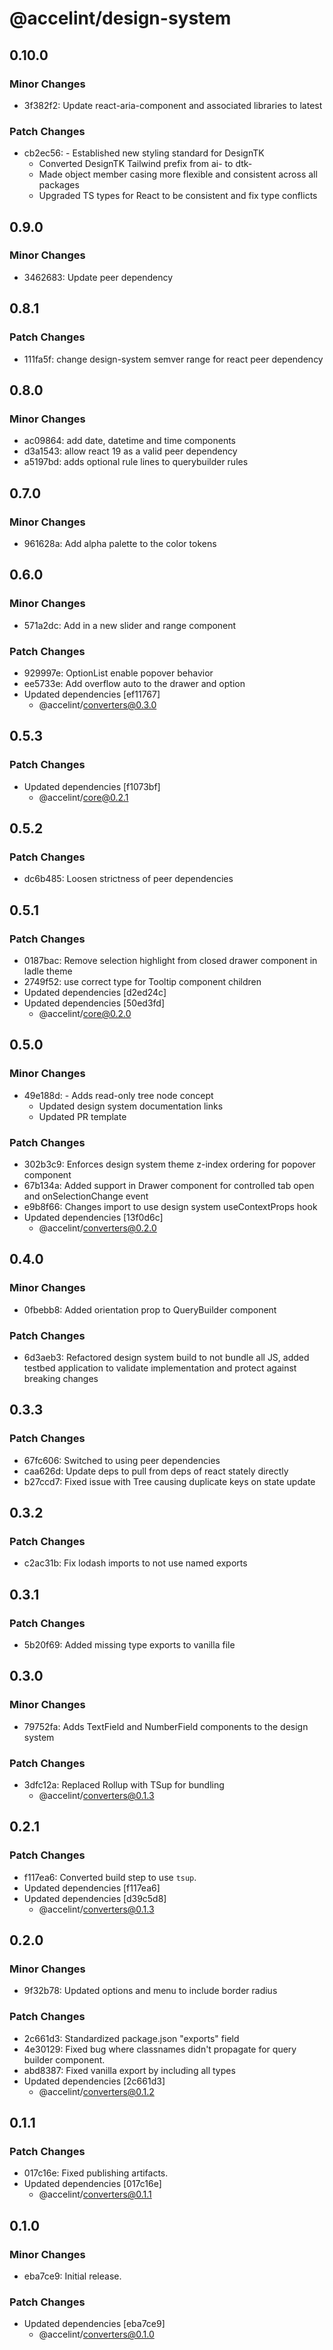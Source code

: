 # @accelint/design-system

## 0.10.0

### Minor Changes

- 3f382f2: Update react-aria-component and associated libraries to latest

### Patch Changes

- cb2ec56: - Established new styling standard for DesignTK
  - Converted DesignTK Tailwind prefix from ai- to dtk-
  - Made object member casing more flexible and consistent across all packages
  - Upgraded TS types for React to be consistent and fix type conflicts

## 0.9.0

### Minor Changes

- 3462683: Update peer dependency

## 0.8.1

### Patch Changes

- 111fa5f: change design-system semver range for react peer dependency

## 0.8.0

### Minor Changes

- ac09864: add date, datetime and time components
- d3a1543: allow react 19 as a valid peer dependency
- a5197bd: adds optional rule lines to querybuilder rules

## 0.7.0

### Minor Changes

- 961628a: Add alpha palette to the color tokens

## 0.6.0

### Minor Changes

- 571a2dc: Add in a new slider and range component

### Patch Changes

- 929997e: OptionList enable popover behavior
- ee5733e: Add overflow auto to the drawer and option
- Updated dependencies [ef11767]
  - @accelint/converters@0.3.0

## 0.5.3

### Patch Changes

- Updated dependencies [f1073bf]
  - @accelint/core@0.2.1

## 0.5.2

### Patch Changes

- dc6b485: Loosen strictness of peer dependencies

## 0.5.1

### Patch Changes

- 0187bac: Remove selection highlight from closed drawer component in ladle theme
- 2749f52: use correct type for Tooltip component children
- Updated dependencies [d2ed24c]
- Updated dependencies [50ed3fd]
  - @accelint/core@0.2.0

## 0.5.0

### Minor Changes

- 49e188d: - Adds read-only tree node concept
  - Updated design system documentation links
  - Updated PR template

### Patch Changes

- 302b3c9: Enforces design system theme z-index ordering for popover component
- 67b134a: Added support in Drawer component for controlled tab open and onSelectionChange event
- e9b8f66: Changes import to use design system useContextProps hook
- Updated dependencies [13f0d6c]
  - @accelint/converters@0.2.0

## 0.4.0

### Minor Changes

- 0fbebb8: Added orientation prop to QueryBuilder component

### Patch Changes

- 6d3aeb3: Refactored design system build to not bundle all JS, added testbed application to validate implementation and protect against breaking changes

## 0.3.3

### Patch Changes

- 67fc606: Switched to using peer dependencies
- caa626d: Update deps to pull from deps of react stately directly
- b27ccd7: Fixed issue with Tree causing duplicate keys on state update

## 0.3.2

### Patch Changes

- c2ac31b: Fix lodash imports to not use named exports

## 0.3.1

### Patch Changes

- 5b20f69: Added missing type exports to vanilla file

## 0.3.0

### Minor Changes

- 79752fa: Adds TextField and NumberField components to the design system

### Patch Changes

- 3dfc12a: Replaced Rollup with TSup for bundling
  - @accelint/converters@0.1.3

## 0.2.1

### Patch Changes

- f117ea6: Converted build step to use `tsup`.
- Updated dependencies [f117ea6]
- Updated dependencies [d39c5d8]
  - @accelint/converters@0.1.3

## 0.2.0

### Minor Changes

- 9f32b78: Updated options and menu to include border radius

### Patch Changes

- 2c661d3: Standardized package.json "exports" field
- 4e30129: Fixed bug where classnames didn't propagate for query builder component.
- abd8387: Fixed vanilla export by including all types
- Updated dependencies [2c661d3]
  - @accelint/converters@0.1.2

## 0.1.1

### Patch Changes

- 017c16e: Fixed publishing artifacts.
- Updated dependencies [017c16e]
  - @accelint/converters@0.1.1

## 0.1.0

### Minor Changes

- eba7ce9: Initial release.

### Patch Changes

- Updated dependencies [eba7ce9]
  - @accelint/converters@0.1.0
